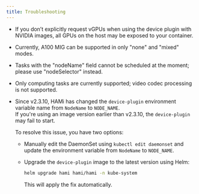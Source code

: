 ```yaml
---
title: Troubleshooting
---
```


- If you don’t explicitly request vGPUs when using the device plugin with NVIDIA images, all GPUs on the host may be exposed to your container.
- Currently, A100 MIG can be supported in only "none" and "mixed" modes.
- Tasks with the "nodeName" field cannot be scheduled at the moment; please use "nodeSelector" instead.
- Only computing tasks are currently supported; video codec processing is not supported.
- Since v2.3.10, HAMi has changed the `device-plugin` environment variable name from `NodeName` to `NODE_NAME`.  
  If you're using an image version earlier than v2.3.10, the `device-plugin` may fail to start.

  To resolve this issue, you have two options:

  - Manually edit the DaemonSet using `kubectl edit daemonset` and update the environment variable from `NodeName` to `NODE_NAME`.
  - Upgrade the `device-plugin` image to the latest version using Helm:  
    
    ```bash
    helm upgrade hami hami/hami -n kube-system
    ```  

    This will apply the fix automatically.
